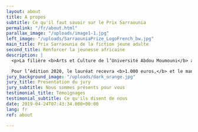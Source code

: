 ```yaml
---
layout: about
title: A propos
subtitle: Ce qu'il faut savoir sur le Prix Sarraounia
permalink: "/fr/about.html"
parallax_image: "/uploads/image1-1.jpg"
left_image: "/uploads/SarraouniaPrize_LogoFrench_bw.jpg"
main_title: Prix Sarraounia de la fiction jeune adulte
second_title: Renforcer la jeunesse africaine
description: |
  <p>La filière <b>Arts et Culture de l’Université Abdou Moumouni</b> au Niger et la maison d’édition <b>Amalion</b> au Sénégal ont le plaisir de vous annoncer l’appel à candidature pour le Prix Sarraounia de la Fiction Jeune Adulte afin de contribuer à accroître l’offre de lecture pour les jeunes adultes africains et à promouvoir une littérature qui aide à mieux comprendre le monde des adolescents africains. Le Prix Sarraounia décerné tous les deux ans récompensera les auteurs et illustrateurs africains basés en Afrique qui auront produit les meilleurs manuscrits et ouvrages de fiction inédits destinés aux jeunes adultes. </p>

  Pour l’édition 2020, le lauréat recevra <b>1.000 euros,</b> et le manuscrit gagnant sera publié et diffusé par Amalion et ses partenaires à partir de <b>mai 2020.</b> Le Prix Sarraounia mettra à profit toutes les technologies des médias traditionnels et numériques afin de diffuser ses activités et atteindre le public concerné. Le Prix Sarraounia travaillera à la promotion des auteurs et de leurs ouvrages dans plusieurs forums auprès des acteurs du livre et du grand public.
jury_background_image: "/uploads/dark_orange.jpg"
jury_title: Presentation du jury
jury_subtitle: Nous sommes présents pour vous
testimonial_title: Témoignages
testimonial_subtitle: Ce qu'ils disent de nous
date: 2019-04-24T07:43:34.000+00:00
lang: fr
ref: about

---
```

